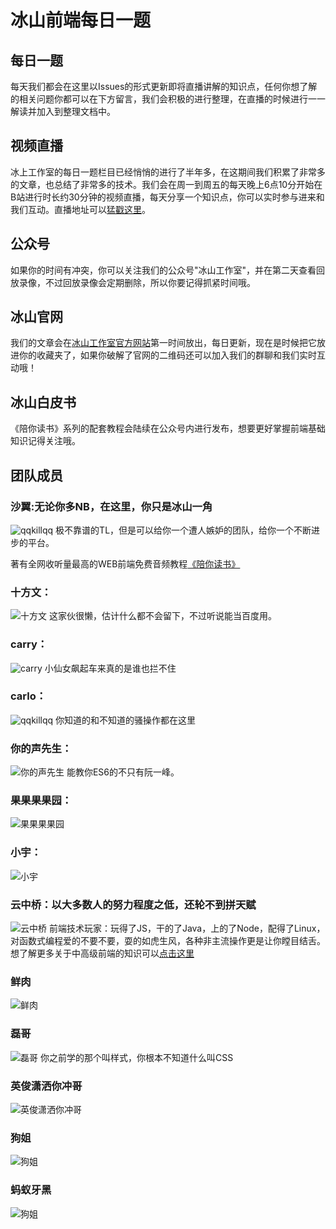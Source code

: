# 冰山前端每日一题

## 每日一题
 每天我们都会在这里以Issues的形式更新即将直播讲解的知识点，任何你想了解的相关问题你都可以在下方留言，我们会积极的进行整理，在直播的时候进行一一解读并加入到整理文档中。

## 视频直播
冰上工作室的每日一题栏目已经悄悄的进行了半年多，在这期间我们积累了非常多的文章，也总结了非常多的技术。我们会在周一到周五的每天晚上6点10分开始在B站进行时长约30分钟的视频直播，每天分享一个知识点，你可以实时参与进来和我们互动。直播地址可以[猛戳这里](http://live.bilibili.com/21384503)。

## 公众号
如果你的时间有冲突，你可以关注我们的公众号"冰山工作室"，并在第二天查看回放录像，不过回放录像会定期删除，所以你要记得抓紧时间哦。

## 冰山官网
我们的文章会在[冰山工作室官方网站](http://www.bingshangroup.com)第一时间放出，每日更新，现在是时候把它放进你的收藏夹了，如果你破解了官网的二维码还可以加入我们的群聊和我们实时互动哦！

## 冰山白皮书
《陪你读书》系列的配套教程会陆续在公众号内进行发布，想要更好掌握前端基础知识记得关注哦。

## 团队成员
### 沙翼:无论你多NB，在这里，你只是冰山一角
![qqkillqq](https://github.com/tgoufe/curriculum/blob/master/image/IMG_1070.JPG)
极不靠谱的TL，但是可以给你一个遭人嫉妒的团队，给你一个不断进步的平台。

著有全网收听量最高的WEB前端免费音频教程[《陪你读书》](https://www.ximalaya.com/jiaoyu/3740790/)
### 十方文：
![十方文](https://github.com/tgoufe/curriculum/blob/master/image/IMG_1067.JPG)
这家伙很懒，估计什么都不会留下，不过听说能当百度用。
### carry：
![carry](https://github.com/tgoufe/curriculum/blob/master/image/IMG_1065.JPG)
小仙女飙起车来真的是谁也拦不住
### carlo：
![qqkillqq](https://github.com/tgoufe/curriculum/blob/master/image/IMG_1073.JPG)
你知道的和不知道的骚操作都在这里
### 你的声先生：
![你的声先生](https://github.com/tgoufe/curriculum/blob/master/image/IMG_1071.JPG)
能教你ES6的不只有阮一峰。
### 果果果果园：
![果果果果园](https://github.com/tgoufe/curriculum/blob/master/image/IMG_1069.JPG)
### 小宇：
![小宇](https://github.com/tgoufe/curriculum/blob/master/image/IMG_1070.JPG)
### 云中桥：以大多数人的努力程度之低，还轮不到拼天赋
![云中桥](https://github.com/tgoufe/curriculum/blob/master/image/IMG_1068.JPG)
前端技术玩家：玩得了JS，干的了Java，上的了Node，配得了Linux，对函数式编程爱的不要不要，耍的如虎生风，各种非主流操作更是让你瞠目结舌。
想了解更多关于中高级前端的知识可以[点击这里](./cqf)
### 鲜肉
![鲜肉](https://github.com/tgoufe/curriculum/blob/master/image/IMG_1066.JPG)
### 磊哥
![磊哥](https://github.com/tgoufe/curriculum/blob/master/image/IMG_1072.JPG)
你之前学的那个叫样式，你根本不知道什么叫CSS
### 英俊潇洒你冲哥
![英俊潇洒你冲哥](https://github.com/tgoufe/curriculum/blob/master/image/IMG_1070.JPG)
### 狗姐
![狗姐](https://github.com/tgoufe/curriculum/blob/master/image/IMG_1070.JPG)
### 蚂蚁牙黑
![狗姐](https://github.com/tgoufe/curriculum/blob/master/image/IMG_1070.JPG)


